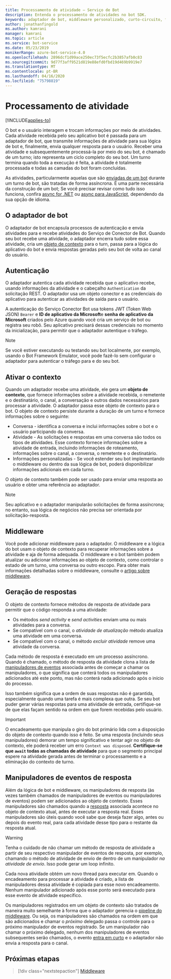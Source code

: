 ```yaml
---
title: Processamento de atividade – Serviço de Bot
description: Entenda o processamento de atividades no bot SDK.
keywords: adaptador de bot, middleware personalizado, curto-circuito, fallback, manipuladores de eventos
author: jonathanfingold
ms.author: kamrani
manager: kamrani
ms.topic: article
ms.service: bot-service
ms.date: 05/23/2019
monikerRange: azure-bot-service-4.0
ms.openlocfilehash: 2896dcf1d99ace250ec73f5ecfc2b3857afb0c83
ms.sourcegitcommit: 9d77f3aff9521d819e88efd0fbd19d469b9919e7
ms.translationtype: MT
ms.contentlocale: pt-BR
ms.lasthandoff: 04/16/2020
ms.locfileid: "75798819"
---
```

# <a name="activity-processing"></a>Processamento de atividade

[!INCLUDE[applies-to](../includes/applies-to.md)]

O bot e o usuário interagem e trocam informações por meio de atividades. Cada atividade recebida pelo seu aplicativo bot é passada para um adaptador de bot, que transmite informações de atividade para sua lógica de bot e, finalmente, envia qualquer resposta para o usuário. Receber uma atividade e subsequentemente processá-la por meio do seu bot, é chamado de um turno; isto representa um ciclo completo do seu bot. Um turno termina quando toda a execução é feita, a atividade é totalmente processada e todas as camadas do bot foram concluídas.

As atividades, particularmente aquelas que são [enviadas de um bot](#generating-responses) durante um turno de bot, são tratadas de forma assíncrona. É uma parte necessária da construção de um bot; Se você precisar revisar como tudo isso funciona, confira [async for .NET](https://docs.microsoft.com/dotnet/csharp/async) ou [async para JavaScript](https://developer.mozilla.org/docs/Web/JavaScript/Reference/Statements/async_function), dependendo da sua opção de idioma.

## <a name="the-bot-adapter"></a>O adaptador de bot

O adaptador de bot encapsula processos de autenticação e envia atividades para e recebe atividades do Serviço de Conector de Bot. Quando seu bot recebe uma atividade, o adaptador encerra tudo sobre essa atividade, cria um [objeto de contexto](#turn-context) para o turn, passa para a lógica do aplicativo do bot e envia respostas geradas pelo seu bot de volta ao canal do usuário.

## <a name="authentication"></a>Autenticação

O adaptador autentica cada atividade recebida que o aplicativo recebe, usando informações da atividade e o cabeçalho `Authentication` da solicitação REST. O adaptador usa um objeto conector e as credenciais do aplicativo para autenticar as atividades de saída para o usuário.

A autenticação do Serviço Conector Bot usa tokens JWT (Token Web JSON) `Bearer` e **ID de aplicativo da Microsoft**e **senha de aplicativo da Microsoft** criados pelo Azure quando você cria um serviço de bot ou registra seu robô. Seu aplicativo precisará dessas credenciais no momento da inicialização, para permitir que o adaptador autentique o tráfego.

> [!NOTE]
> Se você estiver executando ou testando seu bot localmente, por exemplo, usando o Bot Framework Emulator, você pode fazê-lo sem configurar o adaptador para autenticar o tráfego para e do seu bot.

## <a name="turn-context"></a>Ativar o contexto

Quando um adaptador recebe uma atividade, ele gera um **objeto de contexto**, que fornece informações sobre a atividade recebida, o remetente e o destinatário, o canal, a conversação e outros dados necessários para processar a atividade. O adaptador passa esse objeto de contexto para o bot. O objeto de contexto persiste durante a duração de um turno e fornece informações sobre o seguinte:

* Conversa - identifica a conversa e inclui informações sobre o bot e o usuário participando da conversa.
* Atividade - As solicitações e respostas em uma conversa são todos os tipos de atividades. Esse contexto fornece informações sobre a atividade de entrada, incluindo informações de roteamento, informações sobre o canal, a conversa, o remetente e o destinatário.
* Informações personalizadas - Se você estender seu bot implementando o middleware ou dentro da sua lógica de bot, poderá disponibilizar informações adicionais em cada turno.

O objeto de contexto também pode ser usado para enviar uma resposta ao usuário e obter uma referência ao adaptador<!-- to create a new conversation or continue an existing one-->.

> [!NOTE]
> Seu aplicativo e o adaptador manipularão solicitações de forma assíncrona; no entanto, sua lógica de negócios não precisa ser orientada por solicitação-resposta.

## <a name="middleware"></a>Middleware

Você pode adicionar middleware para o adaptador. O middleware e a lógica do bot usam o objeto de contexto para recuperar informações sobre a atividade e aja de forma adequada. O middleware e o bot também podem atualizar ou adicionar informações ao objeto de contexto, como controlar o estado de um turno, uma conversa ou outro escopo. Para obter mais informações detalhadas sobre o middleware, consulte o [artigo sobre middleware](~/v4sdk/bot-builder-concept-middleware.md).

## <a name="generating-responses"></a>Geração de respostas

O objeto de contexto fornece métodos de resposta de atividade para permitir que o código responda a uma atividade:

* Os métodos _send activity_ e _send activities_ enviam uma ou mais atividades para a conversa.
* Se compatível com o canal, o _atividade de atualização_ método atualiza uma atividade em uma conversa.
* Se compatível com o canal, o método _excluir atividade_ remove uma atividade da conversa.

Cada método de resposta é executado em um processo assíncrono. Quando é chamado, o método de resposta da atividade clona a lista de [manipuladores de eventos](#response-event-handlers) associada antes de começar a chamar os manipuladores, o que significa que conterá todos os manipuladores adicionados até este ponto, mas não conterá nada adicionado após o início do processo.

Isso também significa que a ordem de suas respostas não é garantida, especialmente quando uma tarefa é mais complexa que outra. Se seu bot puder gerar várias respostas para uma atividade de entrada, certifique-se de que elas façam sentido na ordem em que forem recebidas pelo usuário.

> [!IMPORTANT]
> O encadeamento que manipula o giro do bot primário lida com a disposição do objeto de contexto quando isso é feito. Se uma resposta (incluindo seus manipuladores) demorar um tempo significativo e tentar agir no objeto de contexto, ele poderá receber um erro `Context was disposed`. **Certifique-se que `await` todas as chamadas de atividade** para que o segmento principal espere na atividade gerada antes de terminar o processamento e a eliminação do contexto de turno.

## <a name="response-event-handlers"></a>Manipuladores de eventos de resposta

Além da lógica de bot e middleware, os manipuladores de resposta (às vezes também chamados de manipuladores de eventos ou manipuladores de eventos) podem ser adicionados ao objeto de contexto. Esses manipuladores são chamados quando a [resposta](#generating-responses) associada acontece no objeto de contexto atual, antes de executar a resposta real. Esses manipuladores são úteis quando você sabe que deseja fazer algo, antes ou depois do evento real, para cada atividade desse tipo para o restante da resposta atual.

> [!WARNING]
> Tenha o cuidado de não chamar um método de resposta de atividade a partir de seu respectivo manipulador de eventos de resposta, por exemplo, chamando o método de atividade de envio de dentro de um manipulador _na atividade de envio_. Isso pode gerar um loop infinito.

Cada nova atividade obtém um novo thread para executar em. Quando o encadeamento para processar a atividade é criado, a lista de manipuladores dessa atividade é copiada para esse novo encadeamento. Nenhum manipulador adicionado após esse ponto será executado para esse evento de atividade específico.

Os manipuladores registrados em um objeto de contexto são tratados de maneira muito semelhante à forma que o adaptador gerencia o [pipeline do middleware](~/v4sdk/bot-builder-concept-middleware.md#the-bot-middleware-pipeline). Ou seja, os manipuladores são chamados na ordem em que são adicionados e chamar o _próximo_ delegado passa o controle para o próximo manipulador de eventos registrado. Se um manipulador não chamar o próximo delegado, nenhum dos manipuladores de eventos subsequentes serão chamados, o evento [entra em curto](~/v4sdk/bot-builder-concept-middleware.md#short-circuiting) e o adaptador não envia a resposta para o canal.

## <a name="next-steps"></a>Próximas etapas

> [!div class="nextstepaction"]
> [Middleware](~/v4sdk/bot-builder-concept-middleware.md)
